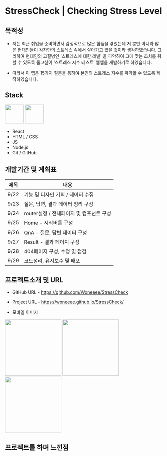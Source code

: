 # StressCheck | Checking Stress Level

## 목적성

- 저는 최근 취업을 준비하면서 감정적으로 많은 힘듦을 겪었는데 저 뿐만 아니라 많은 현대인들이 각자만의 스트레스 속에서 살아가고 있을 것이라 생각하였습니다. 그리하여 현대인의 고질병인 ‘스트레스에 대한 레벨' 을 파악하여 그에 맞는 조치를 취할 수 있도록 돕고싶어 ‘스트레스 지수 테스트’ 웹앱을 개발하기로 하였습니다.

- 따라서 이 앱은 15가지 질문을 통하여 본인의 스트레스 지수를 파악할 수 있도록 제작하였습니다.

## Stack

<div display="flex">
  <img src="https://upload.wikimedia.org/wikipedia/commons/thumb/9/99/Unofficial_JavaScript_logo_2.svg/800px-Unofficial_JavaScript_logo_2.svg.png" width="60px" />
  <img src="https://encrypted-tbn0.gstatic.com/images?q=tbn:ANd9GcSg1MndL-Xp1JcnqaB0YOqTp6zDjrwYyGKsPA&s" width="60px" /> 
</div>

- React
- HTML / CSS
- JS
- Node.js
- Git / GitHub

## 개발기간 및 계획표

| 제목 | 내용                                     |
| ---- | ---------------------------------------- |
| 9/22 | 기능 및 디자인 기획 / 데이터 수집        |
| 9/23 | 질문, 답변, 결과 데이터 정리 구성        |
| 9/24 | router설정 / 전체페이지 및 컴포넌트 구성 |
| 9/25 | Home - 시작버튼 구성                     |
| 9/26 | QnA - 질문, 답변 데이터 구성             |
| 9/27 | Result - 결과 페이지 구성                |
| 9/28 | 404페이지 구성, 수정 및 점검             |
| 9/29 | 코드정리, 유지보수 및 배포               |

## 프로젝트소개 및 URL

- GitHub URL - https://github.com/Woneeee/StressCheck
- Project URL - https://woneeee.github.io/StressCheck/

- 모바일 이미지
<div display="flex" >
    <img src="../stress_check//src//mo_stressCheck/main.jpg" width="180px" />
    <img src="../stress_check//src//mo_stressCheck/qna.jpg" width="180px" />
    <img src="../stress_check//src//mo_stressCheck/result.jpg" width="180px" />
</div>

## 프로젝트를 하며 느낀점
